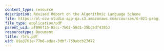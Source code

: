 ```yaml
---
content_type: resource
description: Revised Report on the Algorithmic Language Scheme
file: https://ol-ocw-studio-app-qa.s3.amazonaws.com/courses/6-821-programming-languages-fall-2002/89a3761e77b6adea3dbf759abcb27d72_r5rs.pdf
file_type: application/pdf
parent_uid: af096f16-05cc-7b62-58d1-35bc8df43053
resourcetype: Document
title: r5rs.pdf
uid: 89a3761e-77b6-adea-3dbf-759abcb27d72
---
```

